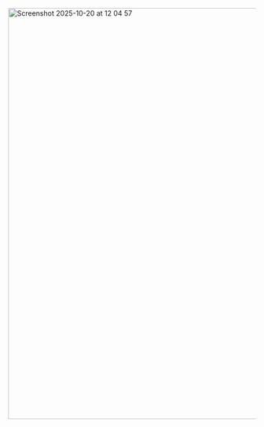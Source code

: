 <img width="935" height="838" alt="Screenshot 2025-10-20 at 12 04 57" src="https://github.com/user-attachments/assets/150b7e9a-984b-4d64-8ac9-dab645867172" />
